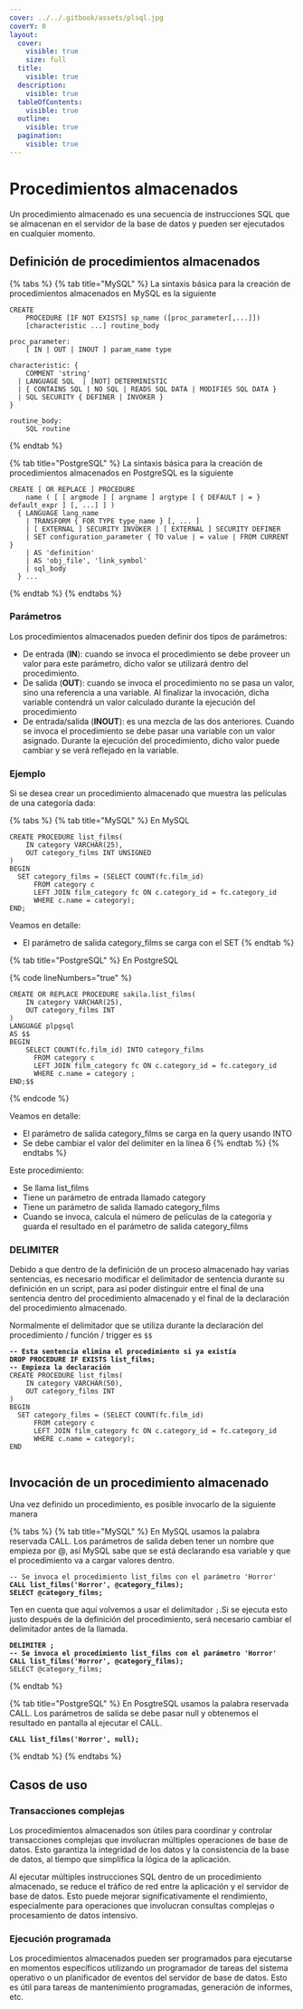 ```yaml
---
cover: ../../.gitbook/assets/plsql.jpg
coverY: 0
layout:
  cover:
    visible: true
    size: full
  title:
    visible: true
  description:
    visible: true
  tableOfContents:
    visible: true
  outline:
    visible: true
  pagination:
    visible: true
---
```


# Procedimientos almacenados

Un procedimiento almacenado es una secuencia de instrucciones SQL que se almacenan en el servidor de la base de datos y pueden ser ejecutados en cualquier momento.

## Definición de procedimientos almacenados

{% tabs %}
{% tab title="MySQL" %}
La sintaxis básica para la creación de procedimientos almacenados en MySQL es la siguiente

```plsql
CREATE
    PROCEDURE [IF NOT EXISTS] sp_name ([proc_parameter[,...]])
    [characteristic ...] routine_body

proc_parameter:
    [ IN | OUT | INOUT ] param_name type

characteristic: {
    COMMENT 'string'
  | LANGUAGE SQL  | [NOT] DETERMINISTIC
  | { CONTAINS SQL | NO SQL | READS SQL DATA | MODIFIES SQL DATA }
  | SQL SECURITY { DEFINER | INVOKER }
}

routine_body:
    SQL routine
```
{% endtab %}

{% tab title="PostgreSQL" %}
La sintaxis básica para la creación de procedimientos almacenados en PostgreSQL es la siguiente

```plsql
CREATE [ OR REPLACE ] PROCEDURE
    name ( [ [ argmode ] [ argname ] argtype [ { DEFAULT | = } default_expr ] [, ...] ] )
  { LANGUAGE lang_name
    | TRANSFORM { FOR TYPE type_name } [, ... ]
    | [ EXTERNAL ] SECURITY INVOKER | [ EXTERNAL ] SECURITY DEFINER
    | SET configuration_parameter { TO value | = value | FROM CURRENT }
    | AS 'definition'
    | AS 'obj_file', 'link_symbol'
    | sql_body
  } ...
```
{% endtab %}
{% endtabs %}

### Parámetros

Los procedimientos almacenados pueden definir dos tipos de parámetros:

* De entrada (**IN**): cuando se invoca el procedimiento se debe proveer un valor para este parámetro, dicho valor se utilizará dentro del procedimiento.
* De salida (**OUT**): cuando se invoca el procedimiento no se pasa un valor, sino una referencia a una variable. Al finalizar la invocación, dicha variable contendrá un valor calculado durante la ejecución del procedimiento
* De entrada/salida (**INOUT**): es una mezcla de las dos anteriores. Cuando se invoca el procedimiento se debe pasar una variable con un valor asignado. Durante la ejecución del procedimiento, dicho valor puede cambiar y se verá reflejado en la variable.

### Ejemplo

Si se desea crear un procedimiento almacenado que muestra las películas de una categoría dada:

{% tabs %}
{% tab title="MySQL" %}
En MySQL

```plsql
CREATE PROCEDURE list_films(
	IN category VARCHAR(25), 
	OUT category_films INT UNSIGNED
)
BEGIN
  SET category_films = (SELECT COUNT(fc.film_id)
	  FROM category c
	  LEFT JOIN film_category fc ON c.category_id = fc.category_id
	  WHERE c.name = category);
END;
```

Veamos en detalle:

* El parámetro de salida category\_films se carga con el SET
{% endtab %}

{% tab title="PostgreSQL" %}
En PostgreSQL

{% code lineNumbers="true" %}
```plsql
CREATE OR REPLACE PROCEDURE sakila.list_films(
	IN category VARCHAR(25), 
	OUT category_films INT
)
LANGUAGE plpgsql
AS $$
BEGIN
  	SELECT COUNT(fc.film_id) INTO category_films
	  FROM category c
	  LEFT JOIN film_category fc ON c.category_id = fc.category_id
	  WHERE c.name = category ;
END;$$
```
{% endcode %}

Veamos en detalle:

* El parámetro de salida category\_films se carga en la query usando INTO
* Se debe cambiar el valor del delimiter  en la línea 6
{% endtab %}
{% endtabs %}

Este procedimiento:

* Se llama list\_films
* Tiene un parámetro de entrada llamado category
* Tiene un parámetro de salida llamado category\_films
* Cuando se invoca, calcula el número de películas de la categoría y guarda el resultado en el parámetro de salida category\_films

### DELIMITER

Debido a que dentro de la definición de un proceso almacenado hay varias sentencias, es necesario modificar el delimitador de sentencia durante su definición en un script, para así poder distinguir entre el final de una sentencia dentro del procedimiento almacenado y el final de la declaración del procedimiento almacenado.

Normalmente el delimitador que se utiliza durante la declaración del procedimiento / función / trigger es `$$`

<pre class="language-plsql"><code class="lang-plsql"><strong>-- Esta sentencia elimina el procedimiento si ya existía
</strong><strong>DROP PROCEDURE IF EXISTS list_films;
</strong><strong>-- Empieza la declaración
</strong>CREATE PROCEDURE list_films(
	IN category VARCHAR(50), 
	OUT category_films INT
)
BEGIN
  SET category_films = (SELECT COUNT(fc.film_id)
	  FROM category c
	  LEFT JOIN film_category fc ON c.category_id = fc.category_id
	  WHERE c.name = category);
END

</code></pre>

## Invocación de un procedimiento almacenado

Una vez definido un procedimiento, es posible invocarlo de la siguiente manera

{% tabs %}
{% tab title="MySQL" %}
En MySQL usamos la palabra reservada CALL. Los parámetros de salida deben tener un nombre que empieza por @, así MySQL sabe que se está declarando esa variable y que el procedimiento va a cargar valores dentro.

<pre class="language-sql"><code class="lang-sql">-- Se invoca el procedimiento list_films con el parámetro 'Horror'
<strong>CALL list_films('Horror', @category_films);
</strong><strong>SELECT @category_films;
</strong></code></pre>

Ten en cuenta que aquí volvemos a usar el delimitador `;`.Si se ejecuta esto justo después de la definición del procedimiento, será necesario cambiar el delimitador antes de la llamada.

<pre class="language-sql"><code class="lang-sql"><strong>DELIMITER ;
</strong><strong>-- Se invoca el procedimiento list_films con el parámetro 'Horror'
</strong><strong>CALL list_films('Horror', @category_films);
</strong>SELECT @category_films;
</code></pre>
{% endtab %}

{% tab title="PostgreSQL" %}
En PosgtreSQL usamos la palabra reservada CALL. Los parámetros de salida se debe pasar null y obtenemos el resultado en pantalla al ejecutar el CALL.

<pre class="language-sql"><code class="lang-sql"><strong>CALL list_films('Horror', null);
</strong></code></pre>
{% endtab %}
{% endtabs %}

## Casos de uso

### Transacciones complejas

Los procedimientos almacenados son útiles para coordinar y controlar transacciones complejas que involucran múltiples operaciones de base de datos. Esto garantiza la integridad de los datos y la consistencia de la base de datos, al tiempo que simplifica la lógica de la aplicación.

Al ejecutar múltiples instrucciones SQL dentro de un procedimiento almacenado, se reduce el tráfico de red entre la aplicación y el servidor de base de datos. Esto puede mejorar significativamente el rendimiento, especialmente para operaciones que involucran consultas complejas o procesamiento de datos intensivo.

### Ejecución programada

Los procedimientos almacenados pueden ser programados para ejecutarse en momentos específicos utilizando un programador de tareas del sistema operativo o un planificador de eventos del servidor de base de datos. Esto es útil para tareas de mantenimiento programadas, generación de informes, etc.
